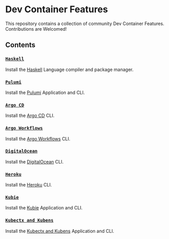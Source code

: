 # Dev Container Features

This repository contains a collection of community Dev Container Features.
Contributions are Welcomed! 

## Contents

### [`Haskell`](src/haskell/README.md)

Install the [Haskell](https://www.haskell.org/) Language compiler and package manager.

### [`Pulumi`](src/pulumi/README.md)

Install the [Pulumi](https://www.pulumi.com/) Application and CLI.

### [`Argo CD`](src/argo-cd/README.md)

Install the [Argo CD](https://github.com/argoproj/argo-cd) CLI.

### [`Argo Workflows`](src/argo-workflows/README.md)

Install the [Argo Workflows](https://github.com/argoproj/argo-workflows) CLI.

### [`DigitalOcean`](src/digitalocean-cli/README.md)

Install the [DigitalOcean](https://www.digitalocean.com/) CLI.

### [`Heroku`](src/heroku-cli/README.md)

Install the [Heroku](https://www.heroku.com/) CLI.

### [`Kubie`](src/kubie/README.md)

Install the [Kubie](https://github.com/sbstp/kubie) Application and CLI.

### [`Kubectx and Kubens`](src/kubectx-kubens/README.md)

Install the [Kubectx and Kubens](https://github.com/ahmetb/kubectx) Application and CLI.

